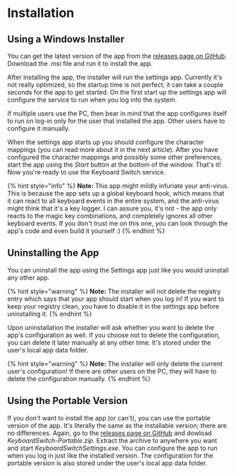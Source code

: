 # Installation

## Using a Windows Installer

You can get the latest version of the app from the [releases page on GitHub](https://github.com/TolikPylypchuk/KeyboardSwitch/releases). Download the _.msi_ file and run it to install the app.

After installing the app, the installer will run the settings app. Currently it's not really optimized, so the startup time is not perfect; it can take a couple seconds for the app to get started. On the first start up the settings app will configure the service to run when you log into the system.

If multiple users use the PC, then bear in mind that the app configures itself to run on log-in only for the user that installed the app. Other users have to configure it manually.

When the settings app starts up you should configure the character mappings \(you can read more about it in the next article\). After you have configured the character mappings and possibly some other preferences, start the app using the _Start_ button at the bottom of the window. That's it! Now you're ready to use the Keyboard Switch service.

{% hint style="info" %}
**Note:** This app might mildly infuriate your anti-virus. This is because the app sets up a global keyboard hook, which means that it can react to all keyboard events in the entire system, and the anti-virus might think that it's a key logger. I can assure you, it's not - the app only reacts to the magic key combinations, and completely ignores all other keyboard events. If you don't trust me on this one, you can look through the app's code and even build it yourself :\)
{% endhint %}

## Uninstalling the App

You can uninstall the app using the Settings app just like you would uninstall any other app.

{% hint style="warning" %}
**Note:** The installer will not delete the registry entry which says that your app should start when you log in! If you want to keep your registry clean, you have to disable it in the settings app before uninstalling it.
{% endhint %}

Upon uninstallation the installer will ask whether you want to delete the app's configuration as well. If you choose not to delete the configuration, you can delete it later manually at any other time. It's stored under the user's local app data folder.

{% hint style="warning" %}
**Note:** The installer will only delete the current user's configuration! If there are other users on the PC, they will have to delete the configuration manually.
{% endhint %}

## Using the Portable Version

If you don't want to install the app \(or can't\), you can use the portable version of the app. It's literally the same as the installable version; there are no differences. Again, go to the [releases page on GitHub](https://github.com/TolikPylypchuk/KeyboardSwitch/releases) and dowload _KeyboardSwitch-Portable.zip_. Extract the archive to anywhere you want and start _KeyboardSwitchSettings.exe_. You can configure the app to run when you log in just like the installed version. The configuration for the portable version is also stored under the user's local app data folder.


